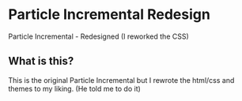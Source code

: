 # Particle Incremental Redesign
Particle Incremental - Redesigned (I reworked the CSS)

## What is this?
This is the original Particle Incremental but I rewrote the html/css and themes to my liking.
(He told me to do it)
